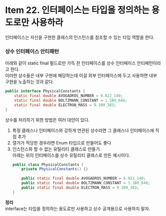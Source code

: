 # Item 22. 인터페이스는 타입을 정의하는 용도로만 사용하라

인터페이스는 자신을 구현한 클래스의 인스턴스를 참조할 수 있는 타입 역할을 한다.  
### 상수 인터페이스 안티패턴
아래와 같이 static final 필드로만 가득 찬 인터페이스를 상수 인터페이스 안티패턴이라고 한다.  
이러한 상수들은 내부 구현에 해당하는데 이걸 외부 인터페이스에 두고 사용하면 내부 구현을 노출하는 것과 같다.
```java
public interface PhysicalConstants {
	static final double AVOGADROS_NUMBER = 6.022_140;
	static final double BOLTZMANN_CONSTANT = 1.380_648;
	static final double ELECTRON_MASS = 9.109_383;
} 
```

상수를 처리하기 위한 방법은 여러 대안이 있다.
1. 특정 클래스나 인터페이스와 강하게 연관된 상수라면 그 클래스나 인터페이스에 직접 추가
2. 열거가 적당한 경우라면 Enum 타입으로 만들어도 좋다
3. 인스턴스화 할 수 없는 유틸리티 클래스로 만들기  
아래는 위의 인터페이스를 상수 유틸리티 클래스로 만든 예시이다.
    ```java
    public class PhysicalConstants {
        private PhysicalConstants() {}
        
        public static final double AVOGADROS_NUMBER = 6.022_140;
        public static final double BOLTZMANN_CONSTANT = 1.380_648;
        public static final double ELECTRON_MASS = 9.109_383;
    } 
    ```
   
**정리**  
interface는 타입을 정의하는 용도로만 사용하고 상수 공개용으로 사용하지 말자.